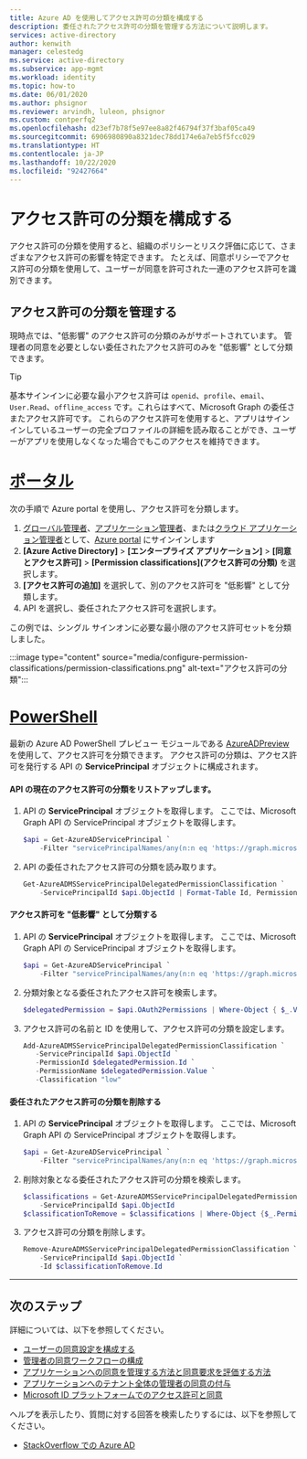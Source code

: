 ```yaml
---
title: Azure AD を使用してアクセス許可の分類を構成する
description: 委任されたアクセス許可の分類を管理する方法について説明します。
services: active-directory
author: kenwith
manager: celestedg
ms.service: active-directory
ms.subservice: app-mgmt
ms.workload: identity
ms.topic: how-to
ms.date: 06/01/2020
ms.author: phsignor
ms.reviewer: arvindh, luleon, phsignor
ms.custom: contperfq2
ms.openlocfilehash: d23ef7b78f5e97ee8a82f46794f37f3baf05ca49
ms.sourcegitcommit: 6906980890a8321dec78dd174e6a7eb5f5fcc029
ms.translationtype: HT
ms.contentlocale: ja-JP
ms.lasthandoff: 10/22/2020
ms.locfileid: "92427664"
---
```

# <a name="configure-permission-classifications"></a>アクセス許可の分類を構成する

アクセス許可の分類を使用すると、組織のポリシーとリスク評価に応じて、さまざまなアクセス許可の影響を特定できます。 たとえば、同意ポリシーでアクセス許可の分類を使用して、ユーザーが同意を許可された一連のアクセス許可を識別できます。

## <a name="manage-permission-classifications"></a>アクセス許可の分類を管理する

現時点では、"低影響" のアクセス許可の分類のみがサポートされています。 管理者の同意を必要としない委任されたアクセス許可のみを "低影響" として分類できます。

> [!TIP]
> 基本サインインに必要な最小アクセス許可は `openid`、`profile`、`email`、`User.Read`、`offline_access` です。これらはすべて、Microsoft Graph の委任さまたアクセス許可です。 これらのアクセス許可を使用すると、アプリはサインインしているユーザーの完全プロファイルの詳細を読み取ることができ、ユーザーがアプリを使用しなくなった場合でもこのアクセスを維持できます。

# <a name="portal"></a>[ポータル](#tab/azure-portal)

次の手順で Azure portal を使用し、アクセス許可を分類します。

1. [グローバル管理者](../roles/permissions-reference.md#global-administrator--company-administrator)、[アプリケーション管理者](../roles/permissions-reference.md#application-administrator)、または[クラウド アプリケーション管理者](../roles/permissions-reference.md#cloud-application-administrator)として、[Azure portal](https://portal.azure.com) にサインインします
1. **[Azure Active Directory]**  >  **[エンタープライズ アプリケーション]**  >  **[同意とアクセス許可]**  >  **[Permission classifications]\(アクセス許可の分類\)** を選択します。
1. **[アクセス許可の追加]** を選択して、別のアクセス許可を "低影響" として分類します。
1. API を選択し、委任されたアクセス許可を選択します。

この例では、シングル サインオンに必要な最小限のアクセス許可セットを分類しました。

:::image type="content" source="media/configure-permission-classifications/permission-classifications.png" alt-text="アクセス許可の分類":::

# <a name="powershell"></a>[PowerShell](#tab/azure-powershell)

最新の Azure AD PowerShell プレビュー モジュールである [AzureADPreview](https://docs.microsoft.com/powershell/module/azuread/?view=azureadps-2.0-preview&preserve-view=true) を使用して、アクセス許可を分類できます。 アクセス許可の分類は、アクセス許可を発行する API の **ServicePrincipal** オブジェクトに構成されます。

#### <a name="list-the-current-permission-classifications-for-an-api"></a>API の現在のアクセス許可の分類をリストアップします。

1. API の **ServicePrincipal** オブジェクトを取得します。 ここでは、Microsoft Graph API の ServicePrincipal オブジェクトを取得します。

   ```powershell
   $api = Get-AzureADServicePrincipal `
       -Filter "servicePrincipalNames/any(n:n eq 'https://graph.microsoft.com')"
   ```

1. API の委任されたアクセス許可の分類を読み取ります。

   ```powershell
   Get-AzureADMSServicePrincipalDelegatedPermissionClassification `
       -ServicePrincipalId $api.ObjectId | Format-Table Id, PermissionName, Classification
   ```

#### <a name="classify-a-permission-as-low-impact"></a>アクセス許可を "低影響" として分類する

1. API の **ServicePrincipal** オブジェクトを取得します。 ここでは、Microsoft Graph API の ServicePrincipal オブジェクトを取得します。

   ```powershell
   $api = Get-AzureADServicePrincipal `
       -Filter "servicePrincipalNames/any(n:n eq 'https://graph.microsoft.com')"
   ```

1. 分類対象となる委任されたアクセス許可を検索します。

   ```powershell
   $delegatedPermission = $api.OAuth2Permissions | Where-Object { $_.Value -eq "User.ReadBasic.All" }
   ```

1. アクセス許可の名前と ID を使用して、アクセス許可の分類を設定します。

   ```powershell
   Add-AzureADMSServicePrincipalDelegatedPermissionClassification `
      -ServicePrincipalId $api.ObjectId `
      -PermissionId $delegatedPermission.Id `
      -PermissionName $delegatedPermission.Value `
      -Classification "low"
   ```

#### <a name="remove-a-delegated-permission-classification"></a>委任されたアクセス許可の分類を削除する

1. API の **ServicePrincipal** オブジェクトを取得します。 ここでは、Microsoft Graph API の ServicePrincipal オブジェクトを取得します。

   ```powershell
   $api = Get-AzureADServicePrincipal `
       -Filter "servicePrincipalNames/any(n:n eq 'https://graph.microsoft.com')"
   ```

1. 削除対象となる委任されたアクセス許可の分類を検索します。

   ```powershell
   $classifications = Get-AzureADMSServicePrincipalDelegatedPermissionClassification `
       -ServicePrincipalId $api.ObjectId
   $classificationToRemove = $classifications | Where-Object {$_.PermissionName -eq "User.ReadBasic.All"}
   ```

1. アクセス許可の分類を削除します。

   ```powershell
   Remove-AzureADMSServicePrincipalDelegatedPermissionClassification `
       -ServicePrincipalId $api.ObjectId `
       -Id $classificationToRemove.Id
   ```

---

## <a name="next-steps"></a>次のステップ

詳細については、以下を参照してください。

* [ユーザーの同意設定を構成する](configure-user-consent.md)
* [管理者の同意ワークフローの構成](configure-admin-consent-workflow.md)
* [アプリケーションへの同意を管理する方法と同意要求を評価する方法](manage-consent-requests.md)
* [アプリケーションへのテナント全体の管理者の同意の付与](grant-admin-consent.md)
* [Microsoft ID プラットフォームでのアクセス許可と同意](../develop/active-directory-v2-scopes.md)

ヘルプを表示したり、質問に対する回答を検索したりするには、以下を参照してください。
* [StackOverflow での Azure AD](https://stackoverflow.com/questions/tagged/azure-active-directory)
